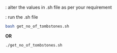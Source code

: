 : alter the values in .sh file as per your requirement

: run the .sh file

```bash
bash get_no_of_tombstones.sh
```

**OR**

```bash
./get_no_of_tombstones.sh
```
